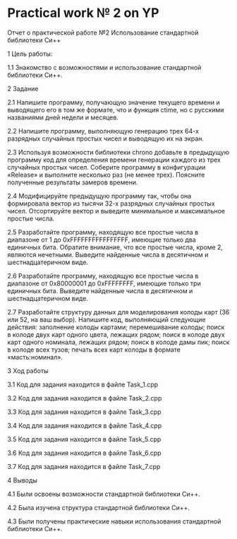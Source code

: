 # Practical work № 2 on YP

Отчет о практической работе №2 Использование стандартной библиотеки Си++

1 Цель работы:

1.1 Знакомство с возможностями и использование стандартной библиотеки Си++.

2 Задание

2.1 Напишите программу, получающую значение текущего времени и выводящего его в том же формате, что и функция ctime, но с русскими названиями дней недели и месяцев.

2.2 Напишите программу, выполняющую генерацию трех 64-х разрядных случайных простых чисел и выводящую их на экран.

2.3 Используя возможности библиотеки chrono добавьте в предыдущую программу код для определения времени генерации каждого из трех случайных простых чисел. Соберите программу в конфигурации «Release» и выполните несколько раз (не менее трех). Поясните полученные результаты замеров времени.

2.4 Модифицируйте предыдущую программу так, чтобы она формировала вектор из тысячи 32-х разрядных случайных простых чисел. Отсортируйте вектор и выведите минимальное и максимальное простые числа.

2.5 Разработайте программу, находящую все простые числа в диапазоне от 1 до 0xFFFFFFFFFFFFFFFF, имеющие только два единичных бита. Обратите внимание, что все простые числа, кроме 2, являются нечетными. Выведите найденные числа в десятичном и шестнадцатеричном виде.

2.6 Разработайте программу, находящую все простые числа в диапазоне от 0x80000001 до 0xFFFFFFFF, имеющие только три единичных бита. Выведите найденные числа в десятичном и шестнадцатеричном виде.

2.7 Разработайте структуру данных для моделирования колоды карт (36 или 52, на ваш выбор). Напишите код, выполняющий следующие действия: заполнение колоды картами; перемешивание колоды; поиск в колоде двух карт одного цвета, лежащих рядом; поиск в колоде двух карт одного номинала, лежащих рядом; поиск в колоде дамы пик; поиск в колоде всех тузов; печать всех карт колоды в формате «масть:номинал».

3 Ход работы

3.1 Код для задания находится в файле Task_1.cpp

3.2 Код для задания находится в файле Task_2.cpp

3.3 Код для задания находится в файле Task_3.cpp

3.4 Код для задания находится в файле Task_4.cpp

3.5 Код для задания находится в файле Task_5.cpp

3.6 Код для задания находится в файле Task_6.cpp

3.7 Код для задания находится в файле Task_7.cpp

4 Выводы

4.1 Были освоены возможности стандартной библиотеки Си++.

4.2 Была изучена структура стандартной библиотеки Си++.

4.3 Были получены практические навыки использования стандартной библиотеки Си++.
